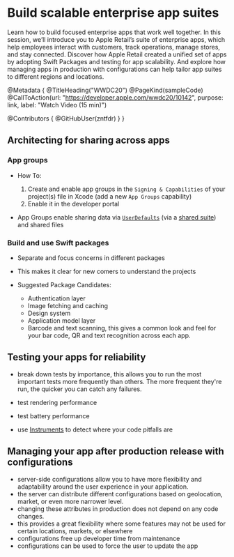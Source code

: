 # Build scalable enterprise app suites

Learn how to build focused enterprise apps that work well together. In this session, we’ll introduce you to Apple Retail’s suite of enterprise apps, which help employees interact with customers, track operations, manage stores, and stay connected. Discover how Apple Retail created a unified set of apps by adopting Swift Packages and testing for app scalability. And explore how managing apps in production with configurations can help tailor app suites to different regions and locations.

@Metadata {
   @TitleHeading("WWDC20")
   @PageKind(sampleCode)
   @CallToAction(url: "https://developer.apple.com/wwdc20/10142", purpose: link, label: "Watch Video (15 min)")

   @Contributors {
      @GitHubUser(zntfdr)
   }
}



## Architecting for sharing across apps
### App groups

- How To:
  1. Create and enable app groups in the `Signing & Capabilities` of your project(s) file in Xcode (add a new `App Groups` capability)
  2. Enable it in the developer portal

- App Groups enable sharing data via [`UserDefaults`][usDoc] (via a [shared suite][suiteDoc]) and shared files
  
### Build and use Swift packages

- Separate and focus concerns in different packages
- This makes it clear for new comers to understand the projects

- Suggested Package Candidates:
  - Authentication layer
  - Image fetching and caching
  - Design system
  - Application model layer
  - Barcode and text scanning, this gives a common look and feel for your bar code, QR and text recognition across each app.

## Testing your apps for reliability

- break down tests by importance, this allows you to run the most important tests more frequently than others. The more frequent they're run, the quicker you can catch any failures.
  
- test rendering performance
- test battery performance
- use [Instruments][19-411] to detect where your code pitfalls are

## Managing your app after production release with configurations
 
- server-side configurations allow you to have more flexibility and adaptability around the user experience in your application.
- the server can distribute different configurations based on geolocation, market, or even more narrower level.
- changing these attributes in production does not depend on any code changes.
- this provides a great flexibility where some features may not be used for certain locations, markets, or elsewhere
- configurations free up developer time from maintenance
- configurations can be used to force the user to update the app

[usDoc]: https://developer.apple.com/documentation/foundation/userdefaults
[suiteDoc]: https://developer.apple.com/documentation/foundation/userdefaults/1409957-init
[19-411]: ../../wwdc19/411
